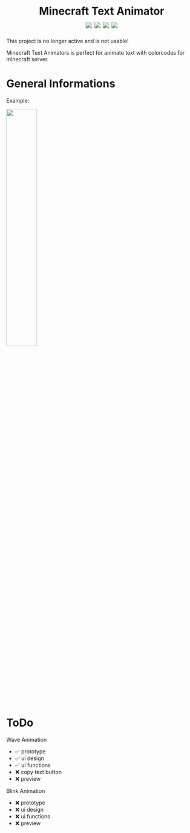 <h1 align="center">
    Minecraft Text Animator
    <br>
    <div align="center">
    <img src="https://img.shields.io/badge/Python-3.9.5-blue" align="center"/>
    <img src="https://img.shields.io/badge/PyQt-5.5.0-green" align="center"/>
    <img src="https://img.shields.io/badge/Developing-Deactive-red" align="center"/>
    <img src="https://img.shields.io/badge/Version-1.0-green" align="center"/>
    </div>
</h1>

This project is no longer active and is not usable!

Minecraft Text Animators is perfect for animate text with colorcodes for minecraft server.

# General Informations

Example:


<img src="https://user-images.githubusercontent.com/69240351/160253839-3be65fdf-f4f4-4d4d-95d4-d12abbe93c8d.gif" width="40%" height="40%"/>

# ToDo

Wave Animation
- ✅ prototype
- ✅ ui design
- ✅ ui functions
- ❌ copy text button
- ❌ preview

Blink Animation
- ❌ prototype
- ❌ ui design
- ❌ ui functions
- ❌ preview
